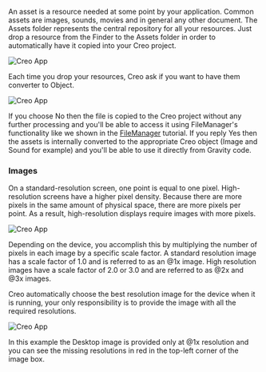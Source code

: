An asset is a resource needed at some point by your application. Common assets are images, sounds, movies and in general any other document. The Assets folder represents the central repository for all your resources. Just drop a resource from the Finder to the Assets folder in order to automatically have it copied into your Creo project.

![Creo App](images/creo_assets_1.png)

Each time you drop your resources, Creo ask if you want to have them converter to Object.

![Creo App](images/creo_assets_2.png)

If you choose No then the file is copied to the Creo project without any further processing and you'll be able to access it using FileManager's functionality like we shown in the [FileManager](tutorials/file-manager.md) tutorial. If you reply Yes then the assets is internally converted to the appropriate Creo object (Image and Sound for example) and you'll be able to use it directly from Gravity code.

### Images

On a standard-resolution screen, one point is equal to one pixel. High-resolution screens have a higher pixel density. Because there are more pixels in the same amount of physical space, there are more pixels per point. As a result, high-resolution displays require images with more pixels.

![Creo App](images/creo_assets_3.png)

Depending on the device, you accomplish this by multiplying the number of pixels in each image by a specific scale factor. A standard resolution image has a scale factor of 1.0 and is referred to as an @1x image. High resolution images have a scale factor of 2.0 or 3.0 and are referred to as @2x and @3x images.

Creo automatically choose the best resolution image for the device when it is running, your only responsibility is to provide the image with all the required resolutions.


![Creo App](images/creo_assets_4.png)

In this example the Desktop image is provided only at @1x resolution and you can see the missing resolutions in red in the top-left corner of the image box.
